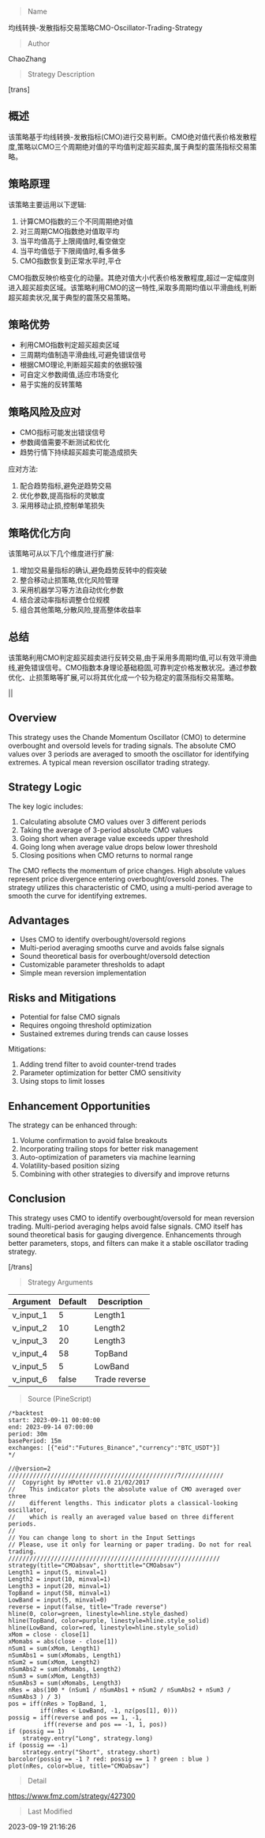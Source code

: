 
> Name

均线转换-发散指标交易策略CMO-Oscillator-Trading-Strategy

> Author

ChaoZhang

> Strategy Description

[trans]


## 概述

该策略基于均线转换-发散指标(CMO)进行交易判断。CMO绝对值代表价格发散程度,策略以CMO三个周期绝对值的平均值判定超买超卖,属于典型的震荡指标交易策略。

## 策略原理

该策略主要运用以下逻辑:

1. 计算CMO指数的三个不同周期绝对值
2. 对三周期CMO指数绝对值取平均
3. 当平均值高于上限阈值时,看空做空
4. 当平均值低于下限阈值时,看多做多
5. CMO指数恢复到正常水平时,平仓

CMO指数反映价格变化的动量。其绝对值大小代表价格发散程度,超过一定幅度则进入超买超卖区域。该策略利用CMO的这一特性,采取多周期均值以平滑曲线,判断超买超卖状况,属于典型的震荡交易策略。

## 策略优势

- 利用CMO指数判定超买超卖区域
- 三周期均值制造平滑曲线,可避免错误信号
- 根据CMO理论,判断超买超卖的依据较强
- 可自定义参数阈值,适应市场变化
- 易于实施的反转策略

## 策略风险及应对

- CMO指标可能发出错误信号
- 参数阈值需要不断测试和优化
- 趋势行情下持续超买超卖可能造成损失

应对方法:

1. 配合趋势指标,避免逆趋势交易
2. 优化参数,提高指标的灵敏度
3. 采用移动止损,控制单笔损失

## 策略优化方向

该策略可从以下几个维度进行扩展:

1. 增加交易量指标的确认,避免趋势反转中的假突破
2. 整合移动止损策略,优化风险管理
3. 采用机器学习等方法自动优化参数
4. 结合波动率指标调整仓位规模
5. 组合其他策略,分散风险,提高整体收益率

## 总结

该策略利用CMO判定超买超卖进行反转交易,由于采用多周期均值,可以有效平滑曲线,避免错误信号。CMO指数本身理论基础稳固,可靠判定价格发散状况。通过参数优化、止损策略等扩展,可以将其优化成一个较为稳定的震荡指标交易策略。

|| 

## Overview 

This strategy uses the Chande Momentum Oscillator (CMO) to determine overbought and oversold levels for trading signals. The absolute CMO values over 3 periods are averaged to smooth the oscillator for identifying extremes. A typical mean reversion oscillator trading strategy.

## Strategy Logic

The key logic includes:

1. Calculating absolute CMO values over 3 different periods 
2. Taking the average of 3-period absolute CMO values
3. Going short when average value exceeds upper threshold 
4. Going long when average value drops below lower threshold
5. Closing positions when CMO returns to normal range

The CMO reflects the momentum of price changes. High absolute values represent price divergence entering overbought/oversold zones. The strategy utilizes this characteristic of CMO, using a multi-period average to smooth the curve for identifying extremes.

## Advantages  

- Uses CMO to identify overbought/oversold regions
- Multi-period averaging smooths curve and avoids false signals
- Sound theoretical basis for overbought/oversold detection
- Customizable parameter thresholds to adapt  
- Simple mean reversion implementation

## Risks and Mitigations

- Potential for false CMO signals 
- Requires ongoing threshold optimization
- Sustained extremes during trends can cause losses

Mitigations:

1. Adding trend filter to avoid counter-trend trades
2. Parameter optimization for better CMO sensitivity
3. Using stops to limit losses

## Enhancement Opportunities

The strategy can be enhanced through:

1. Volume confirmation to avoid false breakouts
2. Incorporating trailing stops for better risk management
3. Auto-optimization of parameters via machine learning
4. Volatility-based position sizing 
5. Combining with other strategies to diversify and improve returns

## Conclusion

This strategy uses CMO to identify overbought/oversold for mean reversion trading. Multi-period averaging helps avoid false signals. CMO itself has sound theoretical basis for gauging divergence. Enhancements through better parameters, stops, and filters can make it a stable oscillator trading strategy.

[/trans]

> Strategy Arguments



|Argument|Default|Description|
|----|----|----|
|v_input_1|5|Length1|
|v_input_2|10|Length2|
|v_input_3|20|Length3|
|v_input_4|58|TopBand|
|v_input_5|5|LowBand|
|v_input_6|false|Trade reverse|


> Source (PineScript)

``` pinescript
/*backtest
start: 2023-09-11 00:00:00
end: 2023-09-14 07:00:00
period: 30m
basePeriod: 15m
exchanges: [{"eid":"Futures_Binance","currency":"BTC_USDT"}]
*/

//@version=2
////////////////////////////////////////////////7////////////
//  Copyright by HPotter v1.0 21/02/2017
//    This indicator plots the absolute value of CMO averaged over three 
//    different lengths. This indicator plots a classical-looking oscillator, 
//    which is really an averaged value based on three different periods.
//
// You can change long to short in the Input Settings
// Please, use it only for learning or paper trading. Do not for real trading.
////////////////////////////////////////////////////////////
strategy(title="CMOabsav", shorttitle="CMOabsav")
Length1 = input(5, minval=1)
Length2 = input(10, minval=1)
Length3 = input(20, minval=1)
TopBand = input(58, minval=1)
LowBand = input(5, minval=0)
reverse = input(false, title="Trade reverse")
hline(0, color=green, linestyle=hline.style_dashed)
hline(TopBand, color=purple, linestyle=hline.style_solid)
hline(LowBand, color=red, linestyle=hline.style_solid)
xMom = close - close[1]
xMomabs = abs(close - close[1])
nSum1 = sum(xMom, Length1)
nSumAbs1 = sum(xMomabs, Length1)
nSum2 = sum(xMom, Length2)
nSumAbs2 = sum(xMomabs, Length2)
nSum3 = sum(xMom, Length3)
nSumAbs3 = sum(xMomabs, Length3)
nRes = abs(100 * (nSum1 / nSumAbs1 + nSum2 / nSumAbs2 + nSum3 / nSumAbs3 ) / 3)
pos = iff(nRes > TopBand, 1,
	     iff(nRes < LowBand, -1, nz(pos[1], 0))) 
possig = iff(reverse and pos == 1, -1,
          iff(reverse and pos == -1, 1, pos))	   
if (possig == 1) 
    strategy.entry("Long", strategy.long)
if (possig == -1)
    strategy.entry("Short", strategy.short)	   	    
barcolor(possig == -1 ? red: possig == 1 ? green : blue )
plot(nRes, color=blue, title="CMOabsav")
```

> Detail

https://www.fmz.com/strategy/427300

> Last Modified

2023-09-19 21:16:26
